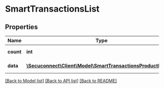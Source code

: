 # SmartTransactionsList

## Properties
Name | Type | Description | Notes
------------ | ------------- | ------------- | -------------
**count** | **int** | Number of existing smart transactions | 
**data** | [**\Secuconnect\Client\Model\SmartTransactionsProductModel[]**](SmartTransactionsProductModel.md) | GET Smart/Transactions | 

[[Back to Model list]](../README.md#documentation-for-models) [[Back to API list]](../README.md#documentation-for-api-endpoints) [[Back to README]](../README.md)


